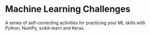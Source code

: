 # Machine Learning Challenges

A series of self-correcting activities for practicing your ML skills with Python, NumPy, scikit-learn and Keras.
